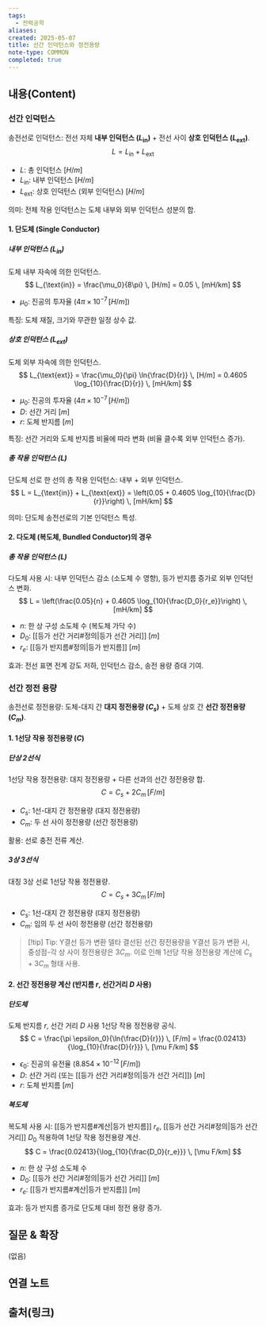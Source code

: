 ```yaml
---
tags:
  - 전력공학
aliases: 
created: 2025-05-07
title: 선간 인덕턴스와 정전용량
note-type: COMMON
completed: true
---
```


## 내용(Content)

### 선간 인덕턴스
송전선로 인덕턴스: 전선 자체 **내부 인덕턴스 ($L_{\text{in}}$)** + 전선 사이 **상호 인덕턴스 ($L_{\text{ext}}$)**.
$$
L = L_{\text{in}} + L_{\text{ext}}
$$
-   $L$: 총 인덕턴스 $[H/m]$
-   $L_{\text{in}}$: 내부 인덕턴스 $[H/m]$
-   $L_{\text{ext}}$: 상호 인덕턴스 (외부 인덕턴스) $[H/m]$

의미: 전체 작용 인덕턴스는 도체 내부와 외부 인덕턴스 성분의 합.

#### 1. 단도체 (Single Conductor)

##### 내부 인덕턴스 ($L_{\text{in}}$)
도체 내부 자속에 의한 인덕턴스.
$$
L_{\text{in}} = \frac{\mu_0}{8\pi} \, [H/m] = 0.05 \, [mH/km]
$$
-   $\mu_0$: 진공의 투자율 ($4\pi \times 10^{-7} \, [H/m]$)

특징: 도체 재질, 크기와 무관한 일정 상수 값.

##### 상호 인덕턴스 ($L_{\text{ext}}$)
도체 외부 자속에 의한 인덕턴스.
$$
L_{\text{ext}} = \frac{\mu_0}{\pi} \ln{\frac{D}{r}} \, [H/m] = 0.4605 \log_{10}{\frac{D}{r}} \, [mH/km]
$$
-   $\mu_0$: 진공의 투자율 ($4\pi \times 10^{-7} \, [H/m]$)
-   $D$: 선간 거리 $[m]$
-   $r$: 도체 반지름 $[m]$

특징: 선간 거리와 도체 반지름 비율에 따라 변화 (비율 클수록 외부 인덕턴스 증가).

##### 총 작용 인덕턴스 ($L$)
단도체 선로 한 선의 총 작용 인덕턴스: 내부 + 외부 인덕턴스.
$$
L = L_{\text{in}} + L_{\text{ext}} = \left(0.05 + 0.4605 \log_{10}{\frac{D}{r}}\right) \, [mH/km]
$$

의미: 단도체 송전선로의 기본 인덕턴스 특성.

#### 2. 다도체 (복도체, Bundled Conductor)의 경우

##### 총 작용 인덕턴스 ($L$)
다도체 사용 시: 내부 인덕턴스 감소 (소도체 수 영향), 등가 반지름 증가로 외부 인덕턴스 변화.
$$
L = \left(\frac{0.05}{n} + 0.4605 \log_{10}{\frac{D_0}{r_e}}\right) \, [mH/km]
$$
-   $n$: 한 상 구성 소도체 수 (복도체 가닥 수)
-   $D_0$: [[등가 선간 거리#정의|등가 선간 거리]] $[m]$
-   $r_e$: [[등가 반지름#정의|등가 반지름]] $[m]$

효과: 전선 표면 전계 강도 저하, 인덕턴스 감소, 송전 용량 증대 기여.

### 선간 정전 용량
송전선로 정전용량: 도체-대지 간 **대지 정전용량 ($C_s$)** + 도체 상호 간 **선간 정전용량 ($C_m$)**.

#### 1. 1선당 작용 정전용량 ($C$)

##### 단상 2선식
1선당 작용 정전용량: 대지 정전용량 + 다른 선과의 선간 정전용량 합.
$$
C = C_s + 2C_m \, [F/m]
$$
-   $C_s$: 1선-대지 간 정전용량 (대지 정전용량)
-   $C_m$: 두 선 사이 정전용량 (선간 정전용량)

활용: 선로 충전 전류 계산.

##### 3상 3선식
대칭 3상 선로 1선당 작용 정전용량.
$$
C = C_s + 3C_m \, [F/m]
$$
-   $C_s$: 1선-대지 간 정전용량 (대지 정전용량)
-   $C_m$: 임의 두 선 사이 정전용량 (선간 정전용량)

>[!tip] Tip: Y결선 등가 변환
>델타 결선된 선간 정전용량을 Y결선 등가 변환 시, 중성점-각 상 사이 정전용량은 $3C_m$. 이로 인해 1선당 작용 정전용량 계산에 $C_s + 3C_m$ 형태 사용.

#### 2. 선간 정전용량 계산 (반지름 $r$, 선간거리 $D$ 사용)

##### 단도체
도체 반지름 $r$, 선간 거리 $D$ 사용 1선당 작용 정전용량 공식.
$$
C = \frac{\pi \epsilon_0}{\ln{\frac{D}{r}}} \, [F/m] = \frac{0.02413}{\log_{10}{\frac{D}{r}}} \, [\mu F/km]
$$
-   $\epsilon_0$: 진공의 유전율 ($8.854 \times 10^{-12} \, [F/m]$)
-   $D$: 선간 거리 (또는 [[등가 선간 거리#정의|등가 선간 거리]]) $[m]$
-   $r$: 도체 반지름 $[m]$

##### 복도체
복도체 사용 시: [[등가 반지름#계산|등가 반지름]] $r_e$, [[등가 선간 거리#정의|등가 선간 거리]] $D_0$ 적용하여 1선당 작용 정전용량 계산.
$$
C = \frac{0.02413}{\log_{10}{\frac{D_0}{r_e}}} \, [\mu F/km]
$$
-   $n$: 한 상 구성 소도체 수
-   $D_0$: [[등가 선간 거리#정의|등가 선간 거리]] $[m]$
-   $r_e$: [[등가 반지름#계산|등가 반지름]] $[m]$

효과: 등가 반지름 증가로 단도체 대비 정전 용량 증가.

## 질문 & 확장

(없음)

## 연결 노트

## 출처(링크)